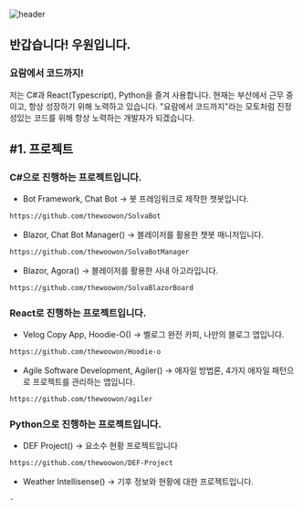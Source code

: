 ![header](https://capsule-render.vercel.app/api?type=slice&color=0:FFB310,100:115DFF&height=300&section=header&text=WooWon&fontSize=90)

## 반갑습니다! 우원입니다.
### 요람에서 코드까지!

저는 C#과 React(Typescript), Python을 즐겨 사용합니다.
현재는 부산에서 근무 중이고, 항상 성장하기 위해 노력하고 있습니다.
"요람에서 코드까지"라는 모토처럼
진정성있는 코드를 위해 항상 노력하는 개발자가 되겠습니다.



## #1. 프로젝트

### C#으로 진행하는 프로젝트입니다.
- Bot Framework, Chat Bot -> 봇 프레임워크로 제작한 챗봇입니다.
```sh
https://github.com/thewoowon/SolvaBot
```
- Blazor, Chat Bot Manager() -> 블레이저를 활용한 챗봇 매니저입니다.
```sh
https://github.com/thewoowon/SolvaBotManager
```
- Blazor, Agora() -> 블레이저를 활용한 사내 아고라입니다.
```sh
https://github.com/thewoowon/SolvaBlazorBoard
```

### React로 진행하는 프로젝트입니다.
- Velog Copy App, Hoodie-O() -> 벨로그 완전 카피, 나만의 블로그 앱입니다.
```sh
https://github.com/thewoowon/Hoodie-o
```
- Agile Software Development, Agiler() -> 애자일 방법론, 4가지 애자일 패턴으로 프로젝트를 관리하는 앱입니다.
```sh
https://github.com/thewoowon/agiler
```

### Python으로 진행하는 프로젝트입니다.
- DEF Project() -> 요소수 현황 프로젝트입니다
```sh
https://github.com/thewoowon/DEF-Project
```
- Weather Intellisense() -> 기후 정보와 현황에 대한 프로젝트입니다.
```sh
-
```
